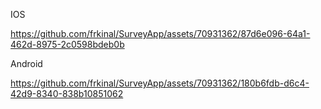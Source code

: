 IOS


https://github.com/frkinal/SurveyApp/assets/70931362/87d6e096-64a1-462d-8975-2c0598bdeb0b



Android



https://github.com/frkinal/SurveyApp/assets/70931362/180b6fdb-d6c4-42d9-8340-838b10851062


